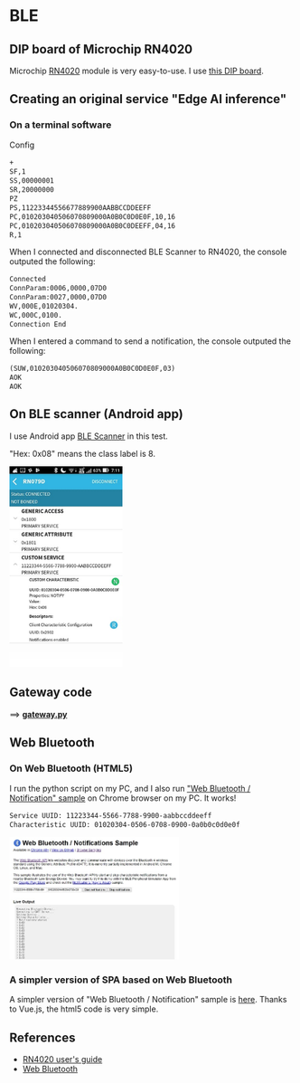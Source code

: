 # BLE

## DIP board of Microchip RN4020

Microchip [RN4020](https://www.microchip.com/wwwproducts/en/RN4020) module is very easy-to-use. I use [this DIP board](http://akizukidenshi.com/catalog/g/gK-11102/).

## Creating an original service "Edge AI inference"

### On a terminal software

Config
```
+
SF,1
SS,00000001
SR,20000000
PZ
PS,11223344556677889900AABBCCDDEEFF
PC,010203040506070809000A0B0C0D0E0F,10,16
PC,010203040506070809000A0B0C0DEEFF,04,16
R,1
```

When I connected and disconnected BLE Scanner to RN4020, the console outputed the following:
```
Connected
ConnParam:0006,0000,07D0
ConnParam:0027,0000,07D0
WV,000E,01020304.
WC,000C,0100.
Connection End
```

When I entered a command to send a notification, the console outputed the following:
```
(SUW,010203040506070809000A0B0C0D0E0F,03)
AOK
AOK
```

## On BLE scanner (Android app)

I use Android app [BLE Scanner](https://play.google.com/store/apps/details?id=com.macdom.ble.blescanner&hl=en) in this test.

"Hex: 0x08" means the class label is 8.

<img src="./doc/screenshot_notification.jpg" width=200>


## Gateway code

==> **[gateway.py](./python/gateway.py)**

## Web Bluetooth

### On Web Bluetooth (HTML5)

I run the python script on my PC, and I also run ["Web Bluetooth / Notification" sample](https://googlechrome.github.io/samples/web-bluetooth/notifications.html) on Chrome browser on my PC. It works!

```
Service UUID: 11223344-5566-7788-9900-aabbccddeeff
Characteristic UUID: 01020304-0506-0708-0900-0a0b0c0d0e0f
```

<img src="./doc/screenshot_web_bluetooth.jpg" width=300>

### A simpler version of SPA based on Web Bluetooth

A simpler version of "Web Bluetooth / Notification" sample is [here](./html5/notifications.html). Thanks to Vue.js, the html5 code is very simple.

## References

- [RN4020 user's guide](http://ww1.microchip.com/downloads/en/devicedoc/70005191b.pdf)
- [Web Bluetooth](https://developers.google.com/web/updates/2015/07/interact-with-ble-devices-on-the-web)
